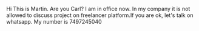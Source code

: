 
Hi This is Martin. Are you Carl? I am in office now. In my company it is not allowed to discuss project on freelancer platform.If you are ok, let's talk on whatsapp. My number is 7497245040
